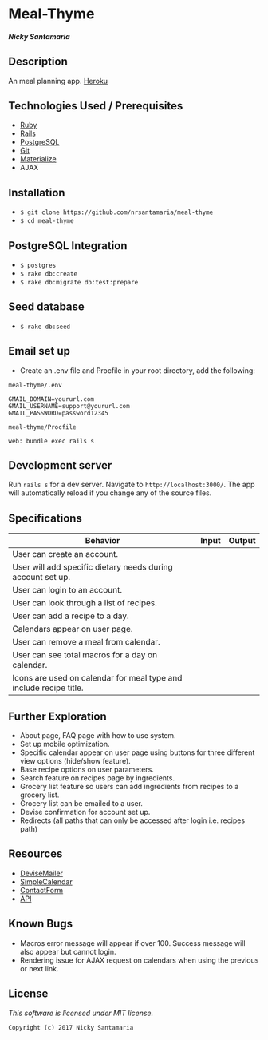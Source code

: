 # Meal-Thyme

#### _Nicky Santamaria_

## Description

An meal planning app. [Heroku](https://meal-thyme.herokuapp.com/)

## Technologies Used / Prerequisites

* [Ruby](https://www.ruby-lang.org/en/downloads/)
* [Rails](http://rubyonrails.org/)
* [PostgreSQL](https://www.postgresql.org/docs/9.2/static/app-psql.html)
* [Git](https://git-scm.com/)
* [Materialize](http://materializecss.com/)
* AJAX

## Installation

* `$ git clone https://github.com/nrsantamaria/meal-thyme`
* `$ cd meal-thyme`

## PostgreSQL Integration
* `$ postgres`
* `$ rake db:create`
* `$ rake db:migrate db:test:prepare`

## Seed database
* `$ rake db:seed`

## Email set up
* Create an .env file and Procfile in your root directory, add the following:
```
meal-thyme/.env

GMAIL_DOMAIN=yoururl.com
GMAIL_USERNAME=support@yoururl.com
GMAIL_PASSWORD=password12345

meal-thyme/Procfile

web: bundle exec rails s

```

## Development server

Run `rails s` for a dev server. Navigate to `http://localhost:3000/`. The app will automatically reload if you change any of the source files.

## Specifications

| Behavior |  Input   |  Output  |
|----------|:--------:|:--------:|
|User can create an account.|||
|User will add specific dietary needs during account set up.|||
|User can login to an account.|||
|User can look through a list of recipes.|||
|User can add a recipe to a day.|||
|Calendars appear on user page.|||
|User can remove a meal from calendar.|||
|User can see total macros for a day on calendar.|||
|Icons are used on calendar for meal type and include recipe title.|||

## Further Exploration
* About page, FAQ page with how to use system.
* Set up mobile optimization.
* Specific calendar appear on user page using buttons for three different view options (hide/show feature).
* Base recipe options on user parameters.
* Search feature on recipes page by ingredients.
* Grocery list feature so users can add ingredients from recipes to a grocery list.
* Grocery list can be emailed to a user.
* Devise confirmation for account set up.
* Redirects (all paths that can only be accessed after login i.e. recipes path)

## Resources
* [DeviseMailer](https://rubyonrailshelp.wordpress.com/2014/01/02/setting-up-mailer-using-devise-for-forgot-password/)
* [SimpleCalendar](http://excid3.github.io/simple_calendar/)
* [ContactForm](https://rubyonrailshelp.wordpress.com/2014/01/08/rails-4-simple-form-and-mail-form-to-make-contact-form/)
* [API](https://market.mashape.com/spoonacular/recipe-food-nutrition#search-recipes-complex)

## Known Bugs
* Macros error message will appear if over 100. Success message will also appear but cannot login.
* Rendering issue for AJAX request on calendars when using the previous or next link.

## License

*This software is licensed under MIT license.*

```
Copyright (c) 2017 Nicky Santamaria
```
<!-- future home of some screenshots :)
## Home Page
![Home page](app/assets/images/home.png) -->
